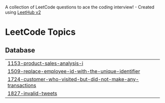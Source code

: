 A collection of LeetCode questions to ace the coding interview! - Created using [LeetHub v2](https://github.com/arunbhardwaj/LeetHub-2.0)
<!---LeetCode Topics Start-->
# LeetCode Topics
## Database
|  |
| ------- |
| [1153-product-sales-analysis-i](https://github.com/Atir-Suhail/LeetCode/tree/master/1153-product-sales-analysis-i) |
| [1509-replace-employee-id-with-the-unique-identifier](https://github.com/Atir-Suhail/LeetCode/tree/master/1509-replace-employee-id-with-the-unique-identifier) |
| [1724-customer-who-visited-but-did-not-make-any-transactions](https://github.com/Atir-Suhail/LeetCode/tree/master/1724-customer-who-visited-but-did-not-make-any-transactions) |
| [1827-invalid-tweets](https://github.com/Atir-Suhail/LeetCode/tree/master/1827-invalid-tweets) |
<!---LeetCode Topics End-->